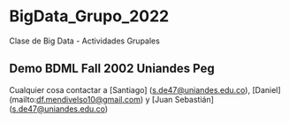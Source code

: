 # BigData_Grupo_2022
 Clase de Big Data - Actividades Grupales
 ## Demo BDML Fall 2002 Uniandes Peg

 Cualquier cosa contactar a [Santiago] (s.de47@uniandes.edu.co), [Daniel] (mailto:df.mendivelso10@gmail.com) y [Juan Sebastián] (s.de47@uniandes.edu.co)
